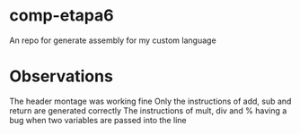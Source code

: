 # comp-etapa6
An repo for generate assembly for my custom language

# Observations
The header montage was working fine
Only the instructions of add, sub and return are generated correctly
The instructions of mult, div and % having a bug when two variables are passed into the line
